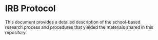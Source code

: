 # IRB Protocol 

This document provides a detailed description of the school-based research process and procedures that yielded the materials shared in this repository.  
